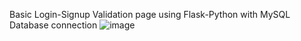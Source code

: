 Basic Login-Signup Validation page using Flask-Python with MySQL Database connection
![image](https://github.com/MAHESHBABUNERUSULA/Python-Flask/assets/137030867/98e7755b-c7e5-4c52-be55-d6504b5c6264)
